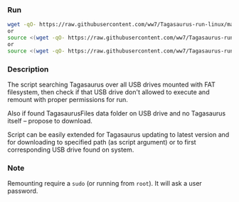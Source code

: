 ### Run
```sh
wget -qO- https://raw.githubusercontent.com/ww7/Tagasaurus-run-linux/main/tagasaurus-run.sh | bash
or
source <(wget -qO- https://raw.githubusercontent.com/ww7/Tagasaurus-run-linux/main/tagasaurus-run.sh)
or
source <(wget -qO- https://raw.githubusercontent.com/ww7/Tagasaurus-run-
```

### Description
The script searching Tagasaurus over all USB drives mounted with FAT filesystem, then check if that USB drive don't allowed to execute and remount with proper permissions for run.

Also if found TagasaurusFiles data folder on USB drive and no Tagasaurus itself – propose to download.

Script can be easily extended for Tagasaurus updating to latest version and for downloading to specified path (as script argument) or to first corresponding USB drive found on system.


### Note
Remounting require a `sudo` (or running from `root`). It will ask a user password.
